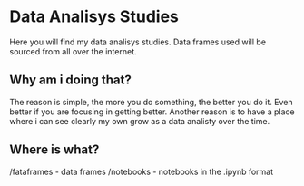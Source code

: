 # Data Analisys Studies 

Here you will find my data analisys studies. Data frames used will be sourced from all over the internet.

## Why am i doing that?

The reason is simple, the more you do something, the better you do it. Even better if you are focusing in getting better. Another reason is to have a place where i can see clearly my own grow as a data analisty over the time.

## Where is what?

/fataframes - data frames
/notebooks - notebooks in the .ipynb format
